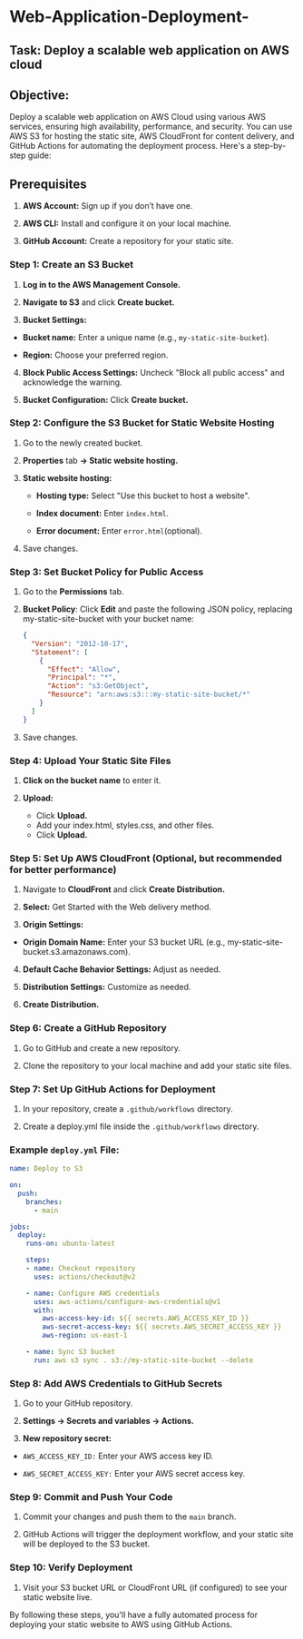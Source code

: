 # Web-Application-Deployment-
## Task: Deploy a scalable web application on AWS cloud

## Objective:
Deploy a scalable web application on AWS Cloud using various AWS services, ensuring high availability, performance, and security. You can use AWS S3 for hosting the static site, AWS CloudFront for content delivery, and GitHub Actions for automating the deployment process. Here's a step-by-step guide:

## Prerequisites
1. **AWS Account:** Sign up if you don’t have one.

2. **AWS CLI:** Install and configure it on your local machine.

3. **GitHub Account:** Create a repository for your static site.

### Step 1: Create an S3 Bucket

1. **Log in to the AWS Management Console.**

2. **Navigate to S3** and click **Create bucket.**

3. **Bucket Settings:**

  - **Bucket name:** Enter a unique name (e.g., `my-static-site-bucket`).
        
  - **Region:** Choose your preferred region.
    
4. **Block Public Access Settings:** Uncheck "Block all public access" and acknowledge the warning.

5. **Bucket Configuration:** Click **Create bucket.**

### Step 2: Configure the S3 Bucket for Static Website Hosting

1. Go to the newly created bucket.

2. **Properties** tab **→ Static website hosting.**

3. **Static website hosting:**

   - **Hosting type:** Select "Use this bucket to host a website".
    
   - **Index document:** Enter `index.html`.
    
   - **Error document:** Enter `error.html`(optional).
    
4. Save changes.


### Step 3: Set Bucket Policy for Public Access

1. Go to the **Permissions** tab.

2. **Bucket Policy**: Click **Edit** and paste the following JSON policy, replacing my-static-site-bucket with your bucket name:

    ```json
    {
      "Version": "2012-10-17",
      "Statement": [
        {
          "Effect": "Allow",
          "Principal": "*",
          "Action": "s3:GetObject",
          "Resource": "arn:aws:s3:::my-static-site-bucket/*"
        }
      ]
    }
    ``` 
                  
3. Save changes.

### Step 4: Upload Your Static Site Files

1. **Click on the bucket name** to enter it.

2. **Upload:**
    - Click **Upload.**
    - Add your index.html, styles.css, and other files.
    - Click **Upload.**
        
### Step 5: Set Up AWS CloudFront (Optional, but recommended for better performance)

1. Navigate to **CloudFront** and click **Create Distribution.**

2. **Select:** Get Started with the Web delivery method.

3. **Origin Settings:**

  - **Origin Domain Name:** Enter your S3 bucket URL (e.g., my-static-site-bucket.s3.amazonaws.com).
  
4. **Default Cache Behavior Settings:** Adjust as needed.
  
5. **Distribution Settings:** Customize as needed.

6. **Create Distribution.**

### Step 6: Create a GitHub Repository

1. Go to GitHub and create a new repository.

2. Clone the repository to your local machine and add your static site files.
   
### Step 7: Set Up GitHub Actions for Deployment

1. In your repository, create a `.github/workflows` directory.

2. Create a deploy.yml file inside the `.github/workflows` directory.

### Example `deploy.yml` File:
```yaml
name: Deploy to S3

on:
  push:
    branches:
      - main

jobs:
  deploy:
    runs-on: ubuntu-latest

    steps:
    - name: Checkout repository
      uses: actions/checkout@v2

    - name: Configure AWS credentials
      uses: aws-actions/configure-aws-credentials@v1
      with:
        aws-access-key-id: ${{ secrets.AWS_ACCESS_KEY_ID }}
        aws-secret-access-key: ${{ secrets.AWS_SECRET_ACCESS_KEY }}
        aws-region: us-east-1

    - name: Sync S3 bucket
      run: aws s3 sync . s3://my-static-site-bucket --delete
```
  
### Step 8: Add AWS Credentials to GitHub Secrets

1. Go to your GitHub repository.

2. **Settings → Secrets and variables → Actions.**

3. **New repository secret:**

  - `AWS_ACCESS_KEY_ID:` Enter your AWS access key ID.
  
  - `AWS_SECRET_ACCESS_KEY:` Enter your AWS secret access key.
  
### Step 9: Commit and Push Your Code

1. Commit your changes and push them to the `main` branch.
   
2. GitHub Actions will trigger the deployment workflow, and your static site will be deployed to the S3 bucket.
   
### Step 10: Verify Deployment

1. Visit your S3 bucket URL or CloudFront URL (if configured) to see your static website live.

By following these steps, you'll have a fully automated process for deploying your static website to AWS using GitHub Actions.
